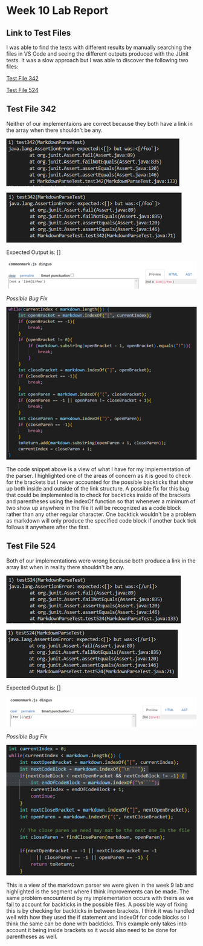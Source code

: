 # Week 10 Lab Report

## Link to Test Files

I was able to find the tests with different results by manually searching the files in VS Code and seeing the different outputs produced with the JUnit tests. It was a slow approach but I was able to discover the following two files:

[Test File 342](https://github.com/nidhidhamnani/markdown-parser/blob/main/test-files/342.md)

[Test File 524](https://github.com/nidhidhamnani/markdown-parser/blob/main/test-files/524.md)

## Test File 342

Neither of our implementaions are correct because they both have a link in the array when there shouldn't be any.

![my342](mine3.png)

![their342](theirs3.png)

Expected Output is: []

![common342](common3.png)

*Possible Bug Fix*

![mine](back.png)

The code snippet above is a view of what I have for my implementation of the parser. I highlighted one of the areas of concern as it is good to check for the brackets but I never accounted for the possible backticks that show up both inside and outside of the link structure. A possible fix for this bug that could be implemented is to check for backticks inside of the brackets and parentheses using the indexOf function so that whenever a minimum of two show up anywhere in the file it will be recognized as a code block rather than any other regular character. One backtick wouldn't be a problem as markdown will only produce the specified code block if another back tick follows it anywhere after the first.

## Test File 524

Both of our implementations were wrong because both produce a link in the array list when in reality there shouldn't be any.

![my524](mine5.png)

![their524](theirs5.png)

Expected Output is: []

![common524](common5.png)

*Possible Bug Fix*

![theirs](back2.png)

This is a view of the markdown parser we were given in the week 9 lab and highlighted is the segment where I think improvements can be made. The same problem encountered by my implementation occurs with theirs as we fail to account for backticks in the possible files. A possible way of fixing this is by checking for backticks in between brackets. I think it was handled well with how they used the if statement and indexOf for code blocks so I think the same can be done with backticks. This example only takes into account it being inside brackets so it would also need to be done for parentheses as well.